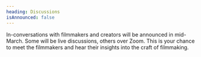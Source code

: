 ```yaml
---
heading: Discussions
isAnnounced: false
---
```

In-conversations with filmmakers and creators will be announced in mid-March. Some will be live discussions, others over Zoom. This is your chance to meet the filmmakers and hear their insights into the craft of filmmaking.